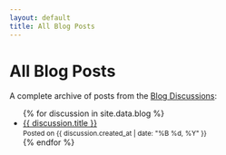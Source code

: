 ```yaml
---
layout: default
title: All Blog Posts
---
```


# All Blog Posts

A complete archive of posts from the [Blog Discussions](https://github.com/USERNAME/REPO/discussions/categories/blog):

<ul>
{% for discussion in site.data.blog %}
  <li>
    <a href="{{ discussion.html_url }}">{{ discussion.title }}</a>
    <br>
    <small>Posted on {{ discussion.created_at | date: "%B %d, %Y" }}</small>
  </li>
{% endfor %}
</ul>
